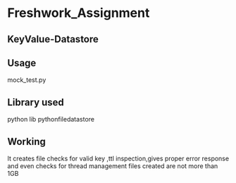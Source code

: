 # Freshwork_Assignment

## KeyValue-Datastore

## Usage
mock_test.py


## Library used
python lib pythonfiledatastore

## Working
It creates file checks for valid key ,ttl inspection,gives proper error response and even checks for thread management files created are not more than 1GB

